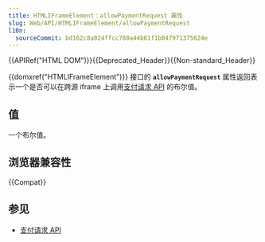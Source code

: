 ```yaml
---
title: HTMLIFrameElement：allowPaymentRequest 属性
slug: Web/API/HTMLIFrameElement/allowPaymentRequest
l10n:
  sourceCommit: bd162c8a824ffcc780a44b61f1b047971375624e
---
```


{{APIRef("HTML DOM")}}{{Deprecated_Header}}{{Non-standard_Header}}

{{domxref("HTMLIFrameElement")}} 接口的 **`allowPaymentRequest`** 属性返回表示一个是否可以在跨源 iframe 上调用[支付请求 API](/zh-CN/docs/Web/API/Payment_Request_API) 的布尔值。

## 值

一个布尔值。

## 浏览器兼容性

{{Compat}}

## 参见

- [支付请求 API](/zh-CN/docs/Web/API/Payment_Request_API)

